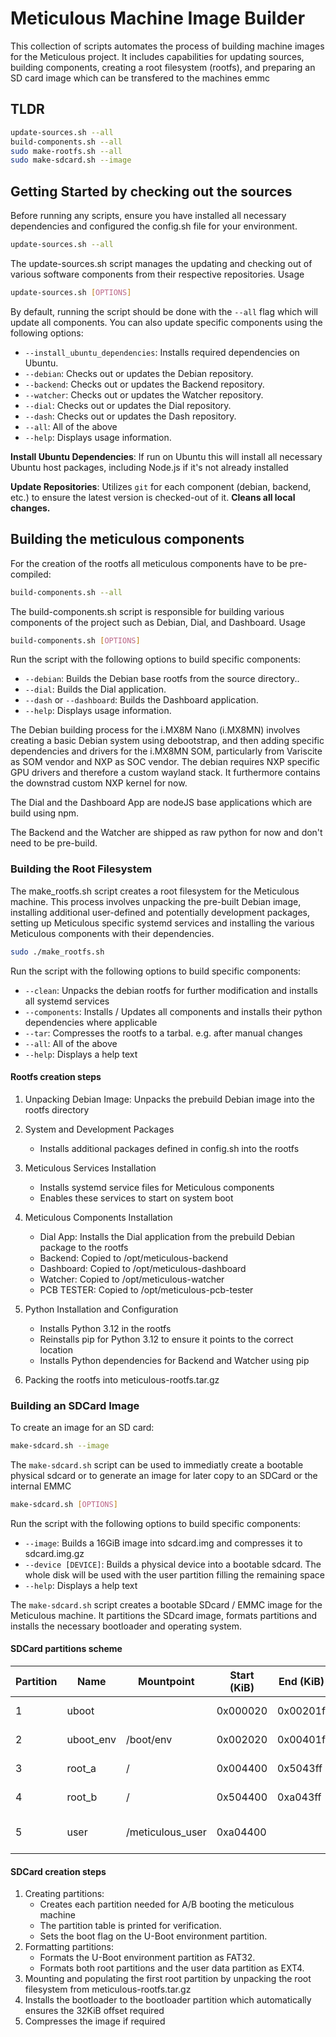# Meticulous Machine Image Builder

This collection of scripts automates the process of building machine images for
the Meticulous project. It includes capabilities for updating sources, building
components, creating a root filesystem (rootfs), and preparing an SD card image
which can be transfered to the machines emmc

## TLDR

```bash
update-sources.sh --all
build-components.sh --all
sudo make-rootfs.sh --all
sudo make-sdcard.sh --image
```

## Getting Started by checking out the sources

Before running any scripts, ensure you have installed all necessary dependencies and configured the config.sh file for your environment.

```bash
update-sources.sh --all
```

The update-sources.sh script manages the updating and checking out of various software components from their respective repositories.
Usage

```bash
update-sources.sh [OPTIONS]
```

By default, running the script should be done with the `--all` flag which will update all components.
You can also update specific components using the following options:

- `--install_ubuntu_dependencies`: Installs required dependencies on Ubuntu.
- `--debian`: Checks out or updates the Debian repository.
- `--backend`: Checks out or updates the Backend repository.
- `--watcher`: Checks out or updates the Watcher repository.
- `--dial`: Checks out or updates the Dial repository.
- `--dash`: Checks out or updates the Dash repository.
- `--all`: All of the above
- `--help`: Displays usage information.

**Install Ubuntu Dependencies**: If run on Ubuntu this will install all necessary Ubuntu host packages, including Node.js if it's not already installed

**Update Repositories**: Utilizes `git` for each component (debian, backend, etc.) to ensure the latest version is checked-out of it. **Cleans all local changes.**

## Building the meticulous components

For the creation of the rootfs all meticulous components have to be pre-compiled:

```bash
build-components.sh --all
```

The build-components.sh script is responsible for building various components of the project such as Debian, Dial, and Dashboard.
Usage

```bash
build-components.sh [OPTIONS]
```

Run the script with the following options to build specific components:

- `--debian`: Builds the Debian base rootfs from the source directory..
- `--dial`: Builds the Dial application.
- `--dash` or `--dashboard`: Builds the Dashboard application.
- `--help`: Displays usage information.

The Debian building process for the i.MX8M Nano (i.MX8MN) involves creating a basic
Debian system using debootstrap, and then adding specific dependencies and drivers
for the i.MX8MN SOM, particularly from Variscite as SOM vendor and NXP as SOC vendor.
The debian requires NXP specific GPU drivers and therefore a custom wayland stack.
It furthermore contains the downstrad custom NXP kernel for now.

The Dial and the Dashboard App are nodeJS base applications which are build using npm.

The Backend and the Watcher are shipped as raw python for now and don't need to be pre-build.

### Building the Root Filesystem

The make_rootfs.sh script creates a root filesystem for the Meticulous machine.
This process involves unpacking the pre-built Debian image, installing additional user-defined
and potentially development packages, setting up Meticulous specific systemd services
and installing the various Meticulous components with their dependencies.

```bash
sudo ./make_rootfs.sh
```

Run the script with the following options to build specific components:

- `--clean`: Unpacks the debian rootfs for further modification and installs all systemd services
- `--components`: Installs / Updates all components and installs their python dependencies where applicable
- `--tar`: Compresses the rootfs to a tarbal. e.g. after manual changes
- `--all`: All of the above
- `--help`: Displays a help text


#### Rootfs creation steps

1) Unpacking Debian Image:
Unpacks the prebuild Debian image into the rootfs directory

1) System and Development Packages

    - Installs additional packages defined in config.sh into the rootfs

1) Meticulous Services Installation

    - Installs systemd service files for Meticulous components
    - Enables these services to start on system boot

1) Meticulous Components Installation

    - Dial App: Installs the Dial application from the prebuild Debian package to the rootfs
    - Backend: Copied to /opt/meticulous-backend
    - Dashboard: Copied to /opt/meticulous-dashboard
    - Watcher: Copied to /opt/meticulous-watcher
    - PCB TESTER: Copied to /opt/meticulous-pcb-tester

1) Python Installation and Configuration

    - Installs Python 3.12 in the rootfs
    - Reinstalls pip for Python 3.12 to ensure it points to the correct location
    - Installs Python dependencies for Backend and Watcher using pip

1) Packing the rootfs into meticulous-rootfs.tar.gz

### Building an SDCard Image

To create an image for an SD card:

```bash
make-sdcard.sh --image
```

The `make-sdcard.sh` script can be used to immediatly create a bootable physical sdcard or to generate an image for later copy to an SDCard or the internal EMMC

```bash
make-sdcard.sh [OPTIONS]
```

Run the script with the following options to build specific components:

- `--image`: Builds a 16GiB image into sdcard.img and compresses it to sdcard.img.gz
- `--device [DEVICE]`: Builds a physical device into a bootable sdcard. The whole disk will be used with the user partition filling the remaining space
- `--help`: Displays a help text

The `make-sdcard.sh` script creates a bootable SDcard / EMMC image for the Meticulous machine.
It partitions the SDcard image, formats partitions and installs the necessary bootloader and operating system.

#### SDCard partitions scheme

| Partition | Name      | Mountpoint       | Start (KiB) | End (KiB) | Size     | Type  |
|-----------|-----------|------------------|-------------|-----------|----------|-------|
| 1         | uboot     |                  | 0x000020    | 0x00201f  | 8 MiB    | raw   |
| 2         | uboot_env | /boot/env        | 0x002020    | 0x00401f  | 8 MiB    | fat32 |
| 3         | root_a    | /                | 0x004400    | 0x5043ff  | 5 GiB    | ext4  |
| 4         | root_b    | /                | 0x504400    | 0xa043ff  | 5 GiB    | ext4  |
| 5         | user      | /meticulous_user | 0xa04400    |           | min 6 GiB| ext4  |

#### SDCard creation steps

1) Creating partitions:
    - Creates each partition needed for A/B booting the meticulous machine
    - The partition table is printed for verification.
    - Sets the boot flag on the U-Boot environment partition.
1) Formatting partitions:
    - Formats the U-Boot environment partition as FAT32.
    - Formats both root partitions and the user data partition as EXT4.
1) Mounting and populating the first root partition by unpacking the root filesystem from meticulous-rootfs.tar.gz
1) Installs the bootloader to the bootloader partition which automatically ensures the 32KiB offset required
1) Compresses the image if required
